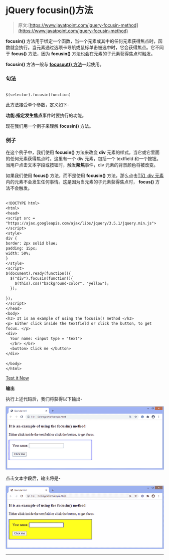 # jQuery focusin()方法

> 原文:[https://www.javatpoint.com/jquery-focusin-method](https://www.javatpoint.com/jquery-focusin-method)

**focusin()** 方法用于绑定一个函数，当一个元素或其中的任何元素获得焦点时，函数就会执行。当元素通过选项卡导航或鼠标单击被选中时，它会获得焦点。它不同于 **focus()** 方法，因为 **focusin()** 方法也会在元素的子元素获得焦点时触发。

**focusin()** 方法一般与 [**focusout()** 方法](jquery-focusout-method)一起使用。

### 句法

```

$(selector).focusin(function)

```

此方法接受单个参数，定义如下-

**功能:**指定发生**焦点**事件时要执行的功能。

现在我们用一个例子来理解 **focusin()** 方法。

### 例子

在这个例子中，我们使用 **focusin()** 方法来改变 **div** 元素的样式，当它或它里面的任何元素获得焦点时。这里有一个 div 元素，包括一个 textfield 和一个按钮。当用户点击文本字段或按钮时，触发**聚焦**事件，div 元素的背景颜色将被改变。

如果我们使用 **focus()** 方法，而不是使用 **focusin()** 方法，那么点击[T5】div 元素](https://www.javatpoint.com/html-div-tag)内的元素不会发生任何事情。这是因为当元素的子元素获得焦点时， **focus()** 方法不会触发。

```

<!DOCTYPE html>
<html>
<head>
<script src = "https://ajax.googleapis.com/ajax/libs/jquery/3.5.1/jquery.min.js"> </script>
<style>
div {
border: 2px solid blue;
padding: 15px;
width: 50%;
}
</style>
<script>
$(document).ready(function(){
  $("div").focusin(function(){
    $(this).css("background-color", "yellow");
  });

});
</script>
</head>
<body>
<h3> It is an example of using the focusin() method </h3>
<p> Either click inside the textfield or click the button, to get focus. </p>
<div>
  Your name: <input type = "text">
  </br> </br>
  <button> Click me </button>
</div>

</body>
</html>

```

[Test it Now](https://www.javatpoint.com/oprweb/test.jsp?filename=jquery-focusin-method1)

**输出**

执行上述代码后，我们将获得以下输出-

![jQuery focusin() method](img/a87f0b9276f9efe37f473961a9c40f4b.png)

点击文本字段后，输出将是-

![jQuery focusin() method](img/0f4a2a99cff0b0c6a3651861045cd3c4.png)

* * *